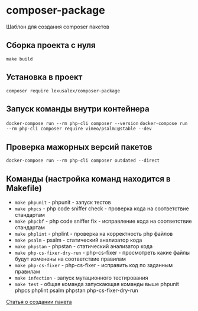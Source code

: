 # composer-package
Шаблон для создания composer пакетов

## Сборка проекта с нуля
`make build`

## Установка в проект
`composer require lexusalex/composer-package`

## Запуск команды внутри контейнера
`docker-compose run --rm php-cli composer --version`
`docker-compose run --rm php-cli composer require vimeo/psalm:@stable --dev`

## Проверка мажорных версий пакетов
`docker-compose run --rm php-cli composer outdated --direct`

## Команды (настройка команд находится в Makefile)
- `make phpunit` - phpunit - запуск тестов
- `make phpcs` - php code sniffer check - проверка кода на соответствие стандартам
- `make phpcbf` - php code sniffer fix - исправление кода на соответствие стандартам
- `make phplint` - phplint - проверка на корректность php файлов
- `make psalm` - psalm - статический анализатор кода
- `make phpstan` - phpstan - статический анализатор кода
- `make php-cs-fixer-dry-run` - php-cs-fixer - просмотреть какие файлы будут изменены на соответствие правилам
- `make php-cs-fixer` - php-cs-fixer - исправить код по заданным правилам
- `make infection` - запуск мутационного тестирования
- `make test` - общая команда запускающая команды выше phpunit phpcs phplint psalm phpstan php-cs-fixer-dry-run

[Статья о создании пакета](https://lexusalex.ru/notes/2021-02-19-14-create-composer-package/)
